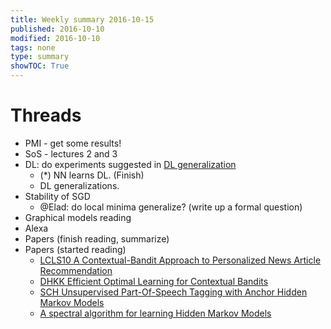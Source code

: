 ```yaml
---
title: Weekly summary 2016-10-15
published: 2016-10-10
modified: 2016-10-10
tags: none
type: summary
showTOC: True
---
```


# Threads

* PMI - get some results!
* SoS - lectures 2 and 3
* DL: do experiments suggested in [DL generalization](/posts/tcs/machine_learning/matrices/DL_generalization.html)
    * (\*) NN learns DL. (Finish)
	* DL generalizations.
* Stability of SGD
	* @Elad: do local minima generalize? (write up a formal question)
* Graphical models reading
* Alexa
* Papers (finish reading, summarize)
* Papers (started reading)
    * [LCLS10 A Contextual-Bandit Approach to Personalized News Article Recommendation](http://www.research.rutgers.edu/~lihong/pub/Li10Contextual.pdf)
	* [DHKK Efficient Optimal Learning for Contextual Bandits](http://www.cs.columbia.edu/~djhsu/papers/amo.pdf)
	* [SCH Unsupervised Part-Of-Speech Tagging with Anchor Hidden Markov Models](http://www.cs.columbia.edu/~djhsu/papers/poshmm-tacl.pdf)
	* [A spectral algorithm for learning Hidden Markov Models](http://www.cs.columbia.edu/~djhsu/papers/hmm-jcss-final.pdf)

